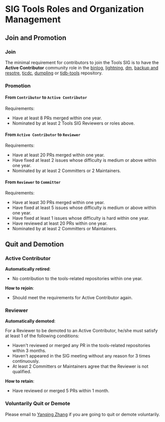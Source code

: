 # SIG Tools Roles and Organization Management

## Join and Promotion

### Join

The minimal requirement for contributors to join the Tools SIG is to have
the **Active Contributor** community role in the [binlog](https://github.com/pingcap/tidb-binlog), [lightning](https://github.com/pingcap/tidb-lightning), [dm](https://github.com/pingcap/dm), [backup and resotre](https://github.com/pingcap/br), [ticdc](https://github.com/pingcap/ticdc), [dumpling](https://github.com/pingcap/dumpling) or [tidb-tools](https://github.com/pingcap/tidb-tools) repository.

### Promotion

#### From `Contributor` to `Active Contributor`

Requirements:

* Have at least 8 PRs merged within one year.
* Nominated by at least 2 Tools SIG Reviewers or roles above.

#### From `Active Contributor` to `Reviewer`

Requirements:

* Have at least 20 PRs merged within one year.
* Have fixed at least 2 issues whose difficulty is medium or above within one year.
* Nominated by at least 2 Committers or 2 Maintainers.

#### From `Reviewer` to `Committer`

Requirements:

* Have at least 30 PRs merged within one year.
* Have fixed at least 5 issues whose difficulty is medium or above within one year.
* Have fixed at least 1 issues whose difficulty is hard within one year.
* Have reviewed at least 20 PRs within one year.
* Nominated by at least 2 Committers or Maintainers.

## Quit and Demotion

### Active Contributor

**Automatically retired**:

* No contribution to the tools-related repositories within one year.

**How to rejoin**:

* Should meet the requirements for Active Contributor again.

### Reviewer

**Automatically demoted**:

For a Reviewer to be demoted to an Active Contributor,  he/she must satisfy at
least 1 of the following conditions:

* Haven't reviewed or merged any PR in the tools-related repositories within 3 months.
* Haven't appeared in the SIG meeting without any reason for 3 times continuously.
* At least 2 Committers or Maintainers agree that the Reviewer is not qualified.

**How to retain**:

* Have reviewed or merged 5 PRs within 1 month.

### Voluntarily Quit or Demote

Please email to [Yanqing Zhang](mailto:zhangyanqing@pingcap.com) if you are
going to quit or demote voluntarily.
